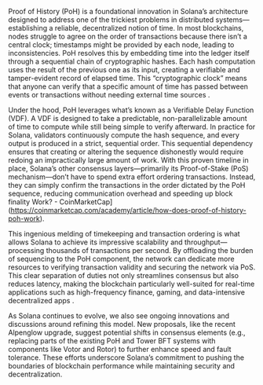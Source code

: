 Proof of History (PoH) is a foundational innovation in Solana’s architecture designed to address one of the trickiest problems in distributed systems—establishing a reliable, decentralized notion of time. In most blockchains, nodes struggle to agree on the order of transactions because there isn’t a central clock; timestamps might be provided by each node, leading to inconsistencies. PoH resolves this by embedding time into the ledger itself through a sequential chain of cryptographic hashes. Each hash computation uses the result of the previous one as its input, creating a verifiable and tamper-evident record of elapsed time. This “cryptographic clock” means that anyone can verify that a specific amount of time has passed between events or transactions without needing external time sources .

Under the hood, PoH leverages what’s known as a Verifiable Delay Function (VDF). A VDF is designed to take a predictable, non-parallelizable amount of time to compute while still being simple to verify afterward. In practice for Solana, validators continuously compute the hash sequence, and every output is produced in a strict, sequential order. This sequential dependency ensures that creating or altering the sequence dishonestly would require redoing an impractically large amount of work. With this proven timeline in place, Solana’s other consensus layers—primarily its Proof-of-Stake (PoS) mechanism—don’t have to spend extra effort ordering transactions. Instead, they can simply confirm the transactions in the order dictated by the PoH sequence, reducing communication overhead and speeding up block finality  Work? - CoinMarketCap](https://coinmarketcap.com/academy/article/how-does-proof-of-history-poh-work).

This ingenious melding of timekeeping and transaction ordering is what allows Solana to achieve its impressive scalability and throughput—processing thousands of transactions per second. By offloading the burden of sequencing to the PoH component, the network can dedicate more resources to verifying transaction validity and securing the network via PoS. This clear separation of duties not only streamlines consensus but also reduces latency, making the blockchain particularly well-suited for real-time applications such as high-frequency finance, gaming, and data-intensive decentralized apps .

As Solana continues to evolve, we also see ongoing innovations and discussions around refining this model. New proposals, like the recent Alpenglow upgrade, suggest potential shifts in consensus elements (e.g., replacing parts of the existing PoH and Tower BFT systems with components like Votor and Rotor) to further enhance speed and fault tolerance. These efforts underscore Solana’s commitment to pushing the boundaries of blockchain performance while maintaining security and decentralization.

